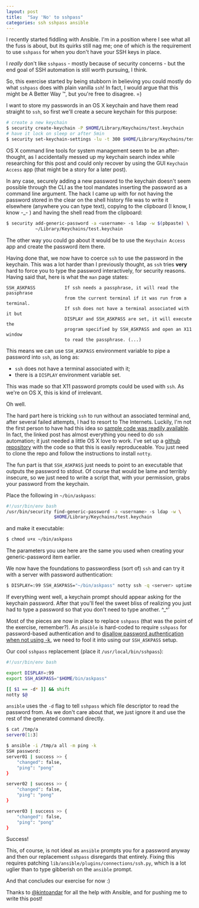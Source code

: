 ```yaml
---
layout: post
title:  "Say 'No' to sshpass"
categories: ssh sshpass ansible
---
```


I recently started fiddling with Ansible. I'm in a position where I see what all the fuss is about, but its quirks still nag me; one of which is the requirement to use `sshpass` for when you don't have your SSH keys in place.

I *really* don't like `sshpass` - mostly because of security concerns - but the end goal of SSH automation is still worth pursuing, I think.

So, this exercise started by being stubborn in believing you could mostly do what `sshpass` does with plain vanilla `ssh`! In fact, I would argue that this might be A Better Way ™, but you're free to disagree. =)

I want to store my passwords in an OS X keychain and have them read straight to `ssh`, so first we'll create a secure keychain for this purpose:

```bash
# create a new keychain
$ security create-keychain -P $HOME/Library/Keychains/test.keychain
# have it lock on sleep or after 5min
$ security set-keychain-settings -lu -t 300 $HOME/Library/Keychains/test.keychain
```

OS X command line tools for system management seem to be an after-thought, as I accidentally messed up my keychain search index while researching for this post and could only recover by using the GUI `Keychain Access` app (that might be a story for a later post).

In any case, securely adding a new password to the keychain doesn't seem possible through the CLI as the tool mandates inserting the password as a command line argument. The hack I came up with for not having the password stored in the clear on the shell history file was to write it elsewhere (anywhere you can type text), copying to the clipboard (I know, I know -\_- ) and having the shell read from the clipboard:

```bash
$ security add-generic-password -a <username> -s ldap -w $(pbpaste) \
           ~/Library/Keychains/test.keychain
```

The other way you could go about it would be to use the `Keychain Access` app and create the password item there.

Having done that, we now have to coerce `ssh` to use the password in the keychain. This was a lot harder than I previously thought, as `ssh` tries **very** hard to force you to type the password interactively, for security reasons. Having said that, here is what the `man` page states:


    SSH_ASKPASS           If ssh needs a passphrase, it will read the passphrase
                          from the current terminal if it was run from a terminal.
                          If ssh does not have a terminal associated with it but
                          DISPLAY and SSH_ASKPASS are set, it will execute the
                          program specified by SSH_ASKPASS and open an X11 window
                          to read the passphrase. (...)


This means we can use `SSH_ASKPASS` environment variable to pipe a password into `ssh`, as long as:

 -  `ssh` does not have a terminal associated with it;
 -  there is a `DISPLAY` environment variable set.

This was made so that X11 password prompts could be used with `ssh`. As we're on OS X, this is kind of irrelevant.

Oh well.

The hard part here is tricking `ssh` to run without an associated terminal and, after several failed attempts, I had to resort to The Internets. Luckily, I'm not the first person to have had this idea so [sample code was readily available](http://silmor.de/notty.php). In fact, the linked post has almost everything you need to do `ssh` automation; it just needed a little OS X love to work. I've set up a [github repository](https://github.com/pharaujo/notty) with the code so that this is easily reproduceable. You just need to clone the repo and follow the instructions to install `notty`.


The fun part is that `SSH_ASKPASS` just needs to point to an executable that outputs the password to stdout. Of course that would be lame and terribly insecure, so we just need to write a script that, with your permission, grabs your password from the keychain.

Place the following in `~/bin/askpass`:

```bash
#!/usr/bin/env bash
/usr/bin/security find-generic-password -a <username> -s ldap -w \
                  $HOME/Library/Keychains/test.keychain
```

and make it executable:

```bash
$ chmod u+x ~/bin/askpass
```

The parameters you use here are the same you used when creating your generic-password item earlier.

We now have the foundations to passwordless (sort of) `ssh` and can try it with a server with password authentication:

```bash
$ DISPLAY=:99 SSH_ASKPASS="~/bin/askpass" notty ssh -q <server> uptime
```

If everything went well, a keychain prompt should appear asking for the keychain password. After that you'll feel the sweet bliss of realizing you just had to type a password so that you don't need to type another. ^\_^'

Most of the pieces are now in place to replace `sshpass` (that was the point of the exercise, remember?). As `ansible` is hard-coded to require `sshpass` for password-based authentication and to [disallow password authentication when not using -k](https://github.com/ansible/ansible/blob/ce3ef7f4c16e47d5a0b5600e1c56c177b7c93f0d/lib/ansible/plugins/connections/ssh.py#L107), we need to fool it into using our `SSH_ASKPASS` setup.

Our cool `sshpass` replacement (place it `/usr/local/bin/sshpass`):

```bash
#!/usr/bin/env bash

export DISPLAY=:99
export SSH_ASKPASS="$HOME/bin/askpass"

[[ $1 == -d* ]] && shift
notty $@
```

`ansible` uses the `-d` flag to tell `sshpass` which file descriptor to read the password from. As we don't care about that, we just ignore it and use the rest of the generated command directly.

```bash
$ cat /tmp/a
server0[1:3]

$ ansible -i /tmp/a all -m ping -k
SSH password:
server01 | success >> {
    "changed": false,
    "ping": "pong"
}

server02 | success >> {
    "changed": false,
    "ping": "pong"
}

server03 | success >> {
    "changed": false,
    "ping": "pong"
}
```

Success!

This, of course, is not ideal as `ansible` prompts you for a password anyway and then our replacement `sshpass` disregards that entirely. Fixing this requires patching `lib/ansible/plugins/connections/ssh.py`, which is a lot uglier than to type gibberish on the `ansible` prompt.

And that concludes our exercise for now :)

Thanks to [@kintoandar](https://twitter.com/kintoandar) for all the help with Ansible, and for pushing me to write this post!
